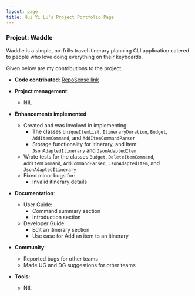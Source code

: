```yaml
---
layout: page
title: Hui Yi Lu's Project Portfolio Page
---
```


### Project: Waddle

Waddle is a simple, no-frills travel itinerary planning CLI application catered to people who love doing everything on their keyboards.

Given below are my contributions to the project.

* **Code contributed**: [RepoSense link](https://nus-cs2103-ay2223s1.github.io/tp-dashboard/?search=pewggls&breakdown=true)

* **Project management**:
    * NIL

* **Enhancements implemented**
    * Created and was involved in implementing:
      * The classes `UniqueItemList`, `ItineraryDuration`, `Budget`, `AddItemCommand`, and `AddItemCommandParser`
      * Storage functionality for Itinerary, and Item: `JsonAdaptedItinerary` and `JsonAdaptedItem`
    * Wrote tests for the classes `Budget`, `DeleteItemCommand`, `AddItemCommand`, `AddCommandParser`, 
      `JsonAdaptedItem`, and `JsonAdaptedItinerary`
    * Fixed minor bugs for:
      * Invalid itinerary details
    

* **Documentation**:
    * User Guide:
        * Command summary section
        * Introduction section
    * Developer Guide:
        * Edit an itinerary section
        * Use case for Add an item to an itinerary

* **Community**:
  * Reported bugs for other teams
  * Made UG and DG suggestions for other teams


* **Tools**:
    * NIL

